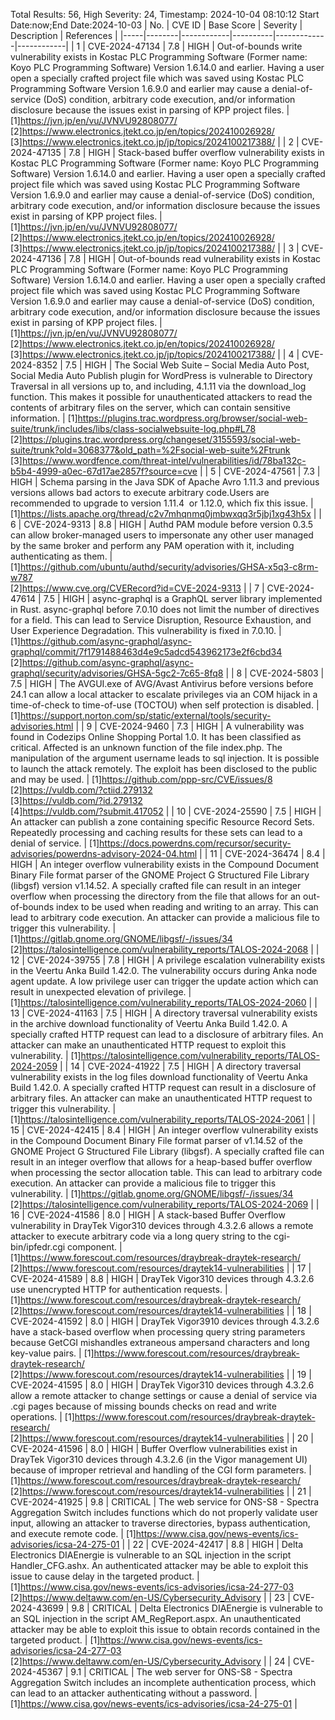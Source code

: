 Total Results: 56, High Severity: 24, Timestamp: 2024-10-04 08:10:12
Start Date:now;End Date:2024-10-03
| No. | CVE ID | Base Score | Severity | Description | References |
|-----|--------|------------|----------|-------------|------------|
| 1 | CVE-2024-47134 | 7.8  | HIGH | Out-of-bounds write vulnerability exists in Kostac PLC Programming Software (Former name: Koyo PLC Programming Software) Version 1.6.14.0 and earlier. Having a user open a specially crafted project file which was saved using Kostac PLC Programming Software Version 1.6.9.0 and earlier may cause a denial-of-service (DoS) condition, arbitrary code execution, and/or information disclosure because the issues exist in parsing of KPP project files. | [1]https://jvn.jp/en/vu/JVNVU92808077/<br>[2]https://www.electronics.jtekt.co.jp/en/topics/202410026928/<br>[3]https://www.electronics.jtekt.co.jp/jp/topics/2024100217388/ |
| 2 | CVE-2024-47135 | 7.8  | HIGH | Stack-based buffer overflow vulnerability exists in Kostac PLC Programming Software (Former name: Koyo PLC Programming Software) Version 1.6.14.0 and earlier. Having a user open a specially crafted project file which was saved using Kostac PLC Programming Software Version 1.6.9.0 and earlier may cause a denial-of-service (DoS) condition, arbitrary code execution, and/or information disclosure because the issues exist in parsing of KPP project files. | [1]https://jvn.jp/en/vu/JVNVU92808077/<br>[2]https://www.electronics.jtekt.co.jp/en/topics/202410026928/<br>[3]https://www.electronics.jtekt.co.jp/jp/topics/2024100217388/ |
| 3 | CVE-2024-47136 | 7.8  | HIGH | Out-of-bounds read vulnerability exists in Kostac PLC Programming Software (Former name: Koyo PLC Programming Software) Version 1.6.14.0 and earlier. Having a user open a specially crafted project file which was saved using Kostac PLC Programming Software Version 1.6.9.0 and earlier may cause a denial-of-service (DoS) condition, arbitrary code execution, and/or information disclosure because the issues exist in parsing of KPP project files. | [1]https://jvn.jp/en/vu/JVNVU92808077/<br>[2]https://www.electronics.jtekt.co.jp/en/topics/202410026928/<br>[3]https://www.electronics.jtekt.co.jp/jp/topics/2024100217388/ |
| 4 | CVE-2024-8352 | 7.5  | HIGH | The Social Web Suite – Social Media Auto Post, Social Media Auto Publish plugin for WordPress is vulnerable to Directory Traversal in all versions up to, and including, 4.1.11 via the download_log function. This makes it possible for unauthenticated attackers to read the contents of arbitrary files on the server, which can contain sensitive information. | [1]https://plugins.trac.wordpress.org/browser/social-web-suite/trunk/includes/libs/class-socialwebsuite-log.php#L78<br>[2]https://plugins.trac.wordpress.org/changeset/3155593/social-web-suite/trunk?old=3068377&old_path=%2Fsocial-web-suite%2Ftrunk<br>[3]https://www.wordfence.com/threat-intel/vulnerabilities/id/78ba132c-b5b4-4999-a0ec-67d17ae2857f?source=cve |
| 5 | CVE-2024-47561 | 7.3  | HIGH | Schema parsing in the Java SDK of Apache Avro 1.11.3 and previous versions allows bad actors to execute arbitrary code.Users are recommended to upgrade to version 1.11.4  or 1.12.0, which fix this issue. | [1]https://lists.apache.org/thread/c2v7mhqnmq0jmbwxqq3r5jbj1xg43h5x |
| 6 | CVE-2024-9313 | 8.8  | HIGH | Authd PAM module before version 0.3.5 can allow broker-managed users to impersonate any other user managed by the same broker and perform any PAM operation with it, including authenticating as them. | [1]https://github.com/ubuntu/authd/security/advisories/GHSA-x5q3-c8rm-w787<br>[2]https://www.cve.org/CVERecord?id=CVE-2024-9313 |
| 7 | CVE-2024-47614 | 7.5  | HIGH | async-graphql is a GraphQL server library implemented in Rust. async-graphql before 7.0.10 does not limit the number of directives for a field. This can lead to Service Disruption, Resource Exhaustion, and User Experience Degradation. This vulnerability is fixed in 7.0.10. | [1]https://github.com/async-graphql/async-graphql/commit/7f1791488463d4e9c5adcd543962173e2f6cbd34<br>[2]https://github.com/async-graphql/async-graphql/security/advisories/GHSA-5gc2-7c65-8fq8 |
| 8 | CVE-2024-5803 | 7.5  | HIGH | The AVGUI.exe of AVG/Avast Antivirus before versions before 24.1 can allow a local attacker to escalate privileges via an COM hijack in a time-of-check to time-of-use (TOCTOU) when self protection is disabled. | [1]https://support.norton.com/sp/static/external/tools/security-advisories.html |
| 9 | CVE-2024-9460 | 7.3  | HIGH | A vulnerability was found in Codezips Online Shopping Portal 1.0. It has been classified as critical. Affected is an unknown function of the file index.php. The manipulation of the argument username leads to sql injection. It is possible to launch the attack remotely. The exploit has been disclosed to the public and may be used. | [1]https://github.com/ppp-src/CVE/issues/8<br>[2]https://vuldb.com/?ctiid.279132<br>[3]https://vuldb.com/?id.279132<br>[4]https://vuldb.com/?submit.417052 |
| 10 | CVE-2024-25590 | 7.5  | HIGH | An attacker can publish a zone containing specific Resource Record Sets. Repeatedly processing and caching results for these sets can lead to a denial of service. | [1]https://docs.powerdns.com/recursor/security-advisories/powerdns-advisory-2024-04.html |
| 11 | CVE-2024-36474 | 8.4  | HIGH | An integer overflow vulnerability exists in the Compound Document Binary File format parser of the GNOME Project G Structured File Library (libgsf) version v1.14.52. A specially crafted file can result in an integer overflow when processing the directory from the file that allows for an out-of-bounds index to be used when reading and writing to an array. This can lead to arbitrary code execution. An attacker can provide a malicious file to trigger this vulnerability. | [1]https://gitlab.gnome.org/GNOME/libgsf/-/issues/34<br>[2]https://talosintelligence.com/vulnerability_reports/TALOS-2024-2068 |
| 12 | CVE-2024-39755 | 7.8  | HIGH | A privilege escalation vulnerability exists in the Veertu Anka Build 1.42.0. The vulnerability occurs during Anka node agent update. A low privilege user can trigger the update action which can result in unexpected elevation of privilege. | [1]https://talosintelligence.com/vulnerability_reports/TALOS-2024-2060 |
| 13 | CVE-2024-41163 | 7.5  | HIGH | A directory traversal vulnerability exists in the archive download functionality of Veertu Anka Build 1.42.0. A specially crafted HTTP request can lead to a disclosure of arbitrary files. An attacker can make an unauthenticated HTTP request to exploit this vulnerability. | [1]https://talosintelligence.com/vulnerability_reports/TALOS-2024-2059 |
| 14 | CVE-2024-41922 | 7.5  | HIGH | A directory traversal vulnerability exists in the log files download functionality of Veertu Anka Build 1.42.0. A specially crafted HTTP request can result in a disclosure of arbitrary files. An attacker can make an unauthenticated HTTP request to trigger this vulnerability. | [1]https://talosintelligence.com/vulnerability_reports/TALOS-2024-2061 |
| 15 | CVE-2024-42415 | 8.4  | HIGH | An integer overflow vulnerability exists in the Compound Document Binary File format parser of v1.14.52 of the GNOME Project G Structured File Library (libgsf). A specially crafted file can result in an integer overflow that allows for a heap-based buffer overflow when processing the sector allocation table. This can lead to arbitrary code execution. An attacker can provide a malicious file to trigger this vulnerability. | [1]https://gitlab.gnome.org/GNOME/libgsf/-/issues/34<br>[2]https://talosintelligence.com/vulnerability_reports/TALOS-2024-2069 |
| 16 | CVE-2024-41586 | 8.0  | HIGH | A stack-based Buffer Overflow vulnerability in DrayTek Vigor310 devices through 4.3.2.6 allows a remote attacker to execute arbitrary code via a long query string to the cgi-bin/ipfedr.cgi component. | [1]https://www.forescout.com/resources/draybreak-draytek-research/<br>[2]https://www.forescout.com/resources/draytek14-vulnerabilities |
| 17 | CVE-2024-41589 | 8.8  | HIGH | DrayTek Vigor310 devices through 4.3.2.6 use unencrypted HTTP for authentication requests. | [1]https://www.forescout.com/resources/draybreak-draytek-research/<br>[2]https://www.forescout.com/resources/draytek14-vulnerabilities |
| 18 | CVE-2024-41592 | 8.0  | HIGH | DrayTek Vigor3910 devices through 4.3.2.6 have a stack-based overflow when processing query string parameters because GetCGI mishandles extraneous ampersand characters and long key-value pairs. | [1]https://www.forescout.com/resources/draybreak-draytek-research/<br>[2]https://www.forescout.com/resources/draytek14-vulnerabilities |
| 19 | CVE-2024-41595 | 8.0  | HIGH | DrayTek Vigor310 devices through 4.3.2.6 allow a remote attacker to change settings or cause a denial of service via .cgi pages because of missing bounds checks on read and write operations. | [1]https://www.forescout.com/resources/draybreak-draytek-research/<br>[2]https://www.forescout.com/resources/draytek14-vulnerabilities |
| 20 | CVE-2024-41596 | 8.0  | HIGH | Buffer Overflow vulnerabilities exist in DrayTek Vigor310 devices through 4.3.2.6 (in the Vigor management UI) because of improper retrieval and handling of the CGI form parameters. | [1]https://www.forescout.com/resources/draybreak-draytek-research/<br>[2]https://www.forescout.com/resources/draytek14-vulnerabilities |
| 21 | CVE-2024-41925 | 9.8  | CRITICAL | The web service for ONS-S8 - Spectra Aggregation Switch includes functions which do not properly validate user input, allowing an attacker to traverse directories, bypass authentication, and execute remote code. | [1]https://www.cisa.gov/news-events/ics-advisories/icsa-24-275-01 |
| 22 | CVE-2024-42417 | 8.8  | HIGH | Delta Electronics DIAEnergie is vulnerable to an SQL injection in the script Handler_CFG.ashx. An authenticated attacker may be able to exploit this issue to cause delay in the targeted product. | [1]https://www.cisa.gov/news-events/ics-advisories/icsa-24-277-03<br>[2]https://www.deltaww.com/en-US/Cybersecurity_Advisory |
| 23 | CVE-2024-43699 | 9.8  | CRITICAL | Delta Electronics DIAEnergie is vulnerable to an SQL injection in the script AM_RegReport.aspx. An unauthenticated attacker may be able to exploit this issue to obtain records contained in the targeted product. | [1]https://www.cisa.gov/news-events/ics-advisories/icsa-24-277-03<br>[2]https://www.deltaww.com/en-US/Cybersecurity_Advisory |
| 24 | CVE-2024-45367 | 9.1  | CRITICAL | The web server for ONS-S8 - Spectra Aggregation Switch includes an incomplete authentication process, which can lead to an attacker authenticating without a password. | [1]https://www.cisa.gov/news-events/ics-advisories/icsa-24-275-01 |
